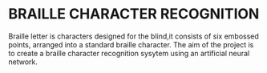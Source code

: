 # BRAILLE CHARACTER RECOGNITION
Braille letter is characters designed for the blind,it consists of six embossed points, arranged into a standard braille character.
The aim of the project is to create a braille character recognition sysytem using an artificial neural network.
